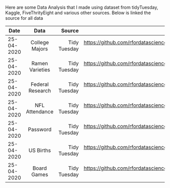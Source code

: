 Here are some Data Analysis that I made using dataset from tidyTuesday, Kaggle, FiveThrityEight 
and various other sources. Below is linked the source for all data

| Date        | Data                   | Source                   | Link                        |
| ----------- |:----------------------:| ------------------------:| ---------------------------:|
| 25-04-2020  | College Majors         | Tidy Tuesday             | https://github.com/rfordatascience/tidytuesday/tree/master/data/2018/2018-10-16  |         
| 25-04-2020  | Ramen Varieties        | Tidy Tuesday             | https://github.com/rfordatascience/tidytuesday/tree/master/data/2018/2018-10-02  |         
| 25-04-2020  | Federal Research       | Tidy Tuesday             | https://github.com/rfordatascience/tidytuesday/tree/master/data/2019/2019-02-12  |         
| 25-04-2020  | NFL Attendance         | Tidy Tuesday             | https://github.com/rfordatascience/tidytuesday/tree/master/data/2020/2020-02-04  |       
| 25-04-2020  | Password               | Tidy Tuesday             | https://github.com/rfordatascience/tidytuesday/tree/master/data/2020/2020-01-14  |
| 25-04-2020  | US Births              | Tidy Tuesday             | https://github.com/rfordatascience/tidytuesday/tree/master/data/2020/2020-01-14  |
| 25-04-2020  | Board Games            | Tidy Tuesday             | https://github.com/rfordatascience/tidytuesday/tree/master/data/2019/2019-03-12  |
